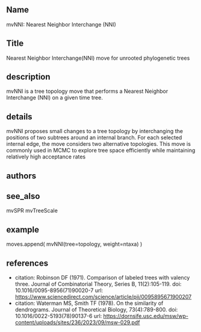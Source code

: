 ## Name
mvNNI: Nearest Neighbor Interchange (NNI) 
## Title
Nearest Neighbor Interchange(NNI) move for unrooted phylogenetic trees
## description
mvNNI is a tree topology move that performs a Nearest Neighbor Interchange (NNI) on a given time tree. 
## details
mvNNI proposes small changes to a tree topology by interchanging the positions of two subtrees around an internal branch. For each selected internal edge, the move considers two alternative topologies. This move is commonly used in MCMC to explore tree space efficiently while maintaining relatively high acceptance rates
## authors
## see_also
mvSPR
mvTreeScale
## example
moves.append( mvNNI(tree=topology, weight=ntaxa) )
## references
- citation: Robinson DF (1971). Comparison of labeled trees with valency three. Journal of Combinatorial Theory, Series B, 11(2):105-119.
  doi: 10.1016/0095-8956(71)90020-7
  url: https://www.sciencedirect.com/science/article/pii/0095895671900207
- citation: Waterman MS, Smith TF (1978). On the similarity of dendrograms. Journal of Theoretical Biology, 73(4):789-800.
  doi: 10.1016/0022-5193(78)90137-6
  url: https://dornsife.usc.edu/msw/wp-content/uploads/sites/236/2023/09/msw-029.pdf